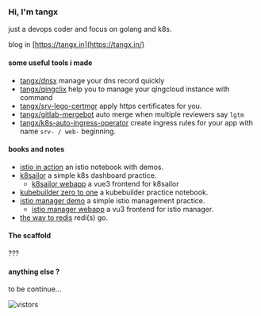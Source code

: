 ### Hi, I'm tangx

just a devops coder and focus on golang and k8s.

blog in [https://tangx.in](https://tangx.in/)

#### some useful tools i made

+ [tangx/dnsx](https://github.com/tangx/dnsx) manage your dns record quickly
+ [tangx/qingclix](https://github.com/tangx/qingclix) help you to manage your qingcloud instance with command
+ [tangx/srv-lego-certmgr](https://github.com/tangx/srv-lego-certmgr) apply https certificates for you.
+ [tangx/gitlab-mergebot](https://github.com/tangx/gitlab-mergebot) auto merge when multiple reviewers say `lgtm`
+ [tangx/k8s-auto-ingress-operator](https://github.com/tangx/k8s-auto-ingress-operator) create ingress rules for your app with name `srv- / web-` beginning.


#### books and notes

+ [istio in action](https://github.com/tangx/istio-in-action) an istio notebook with demos.
+ [k8sailor](https://github.com/tangx/k8sailor) a simple k8s dashboard practice.
  + [k8sailor webapp](https://github.com/tangx/k8sailor/tree/master/webapp) a vue3 frontend for k8sailor 
+ [kubebuilder zero to one](https://github.com/tangx/kubebuilder-zero-to-one) a kubebuilder practice notebook.
+ [istio manager demo](https://github.com/tangx/istio-manager-demo) a simple istio management practice.
  + [istio manager webapp](https://github.com/tangx/istio-web-demo) a vu3 frontend for istio manager. 
+ [the way to redis](https://github.com/tangx/the-way-to-redis) redi(s) go.

#### The scaffold

???

#### anything else ?

to be continue...

![vistors](https://visitor-badge.laobi.icu/badge?page_id=tangx)
